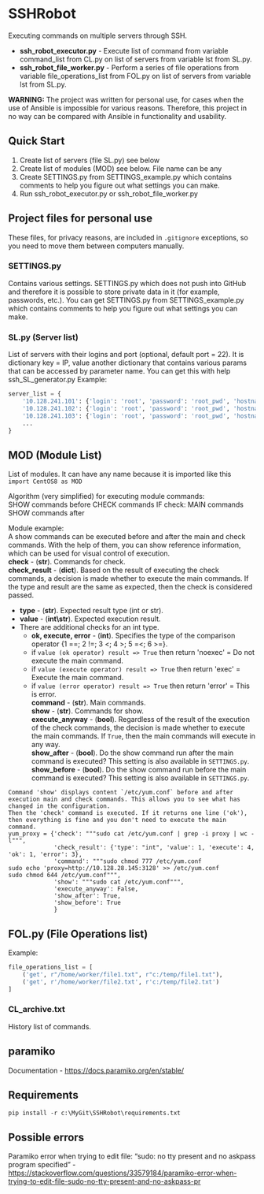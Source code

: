 # SSHRobot
Executing commands on multiple servers through SSH.  
- **ssh_robot_executor.py** - Execute list of command from variable command_list from CL.py on list of servers from variable lst from SL.py.  
- **ssh_robot_file_worker.py** - Perform a series of file operations from variable file_operations_list from FOL.py on list of servers from variable lst from SL.py.  
  
**WARNING:** The project was written for personal use, for cases when the use of Ansible is impossible for various reasons. Therefore, this project in no way can be compared with Ansible in functionality and usability.   

## Quick Start
1. Create list of servers (file SL.py) see below
2. Create list of modules (MOD) see below. File name can be any  
3. Create SETTINGS.py from SETTINGS_example.py which contains comments to help you figure out what settings you can make.
3. Run ssh_robot_executor.py or ssh_robot_file_worker.py

## Project files for personal use
These files, for privacy reasons, are included in `.gitignore` exceptions, so you need to move them between computers manually.
### SETTINGS.py
Contains various settings. SETTINGS.py which does not push into GitHub and therefore it is possible to store private data in it (for example, passwords, etc.).
You can get SETTINGS.py from SETTINGS_example.py which contains comments to help you figure out what settings you can make.
### SL.py (Server list)
List of servers with their logins and port (optional, default port = 22).
It is dictionary key = IP, value another dictionary that contains various params that can be accessed by parameter name.
You can get this with help ssh_SL_generator.py
Example:
```Python
server_list = {
    '10.128.241.101': {'login': 'root', 'password': 'root_pwd', 'hostname': 'ca-isarch-101.dc1.local'},
    '10.128.241.102': {'login': 'root', 'password': 'root_pwd', 'hostname': 'ca-isarch-102.dc1.local'},
    '10.128.241.103': {'login': 'root', 'password': 'root_pwd', 'hostname': 'ca-isarch-103.dc1.local'}
    ...
}
```
## MOD (Module List)
List of modules. It can have any name because it is imported like this  
`import CentOS8 as MOD` 

Algorithm (very simplified) for executing module commands:  
  SHOW commands before
    CHECK commands
      IF check:
        MAIN commands
  SHOW commands after
 
Module example:  
A show commands can be executed before and after the main and check commands. With the help of them, you can show reference information, which can be used for visual control of execution.    
**check** - (**str**). Commands for check.  
**check_result** - (**dict**). Based on the result of executing the check commands, a decision is made whether to execute the main commands. If the type and result are the same as expected, then the check is considered passed.  
  - **type** - (**str**). Expected result type (int or str).  
  - **value** - (**int\str**). Expected execution result.  
  - There are additional checks for an int type.  
    - **ok, execute, error** - (**int**). Specifies the type of the comparison operator {1 ==; 2 !=; 3 <; 4 >; 5 =<; 6 >=}.  
    - if `value (ok operator) result => True` then return 'noexec' = Do not execute the main command.   
    - if `value (execute operator) result => True` then return 'exec' = Execute the main command.  
    - if `value (error operator) result => True` then return 'error' = This is error.   
**command** - (**str**). Main commands.  
**show** - (**str**). Commands for show.  
**execute_anyway** - (**bool**). Regardless of the result of the execution of the check commands, the decision is made whether to execute the main commands. If `True`, then the main commands will execute in any way.  
**show_after** - (**bool**). Do the show command run after the main command is executed? This setting is also available in `SETTINGS.py`.
**show_before** - (**bool**). Do the show command run before the main command is executed? This setting is also available in `SETTINGS.py`.
```# Setting proxy for yum
Command 'show' displays content `/etc/yum.conf` before and after execution main and check commands. This allows you to see what has changed in the configuration.  
Then the 'check' command is executed. If it returns one line ('ok'), then everything is fine and you don't need to execute the main command. 
yum_proxy = {'check': """sudo cat /etc/yum.conf | grep -i proxy | wc -l""",
             'check_result': {'type': "int", 'value': 1, 'execute': 4, 'ok': 1, 'error': 3},
             'command': """sudo chmod 777 /etc/yum.conf
sudo echo 'proxy=http://10.128.28.145:3128' >> /etc/yum.conf
sudo chmod 644 /etc/yum.conf""",
             'show': """sudo cat /etc/yum.conf""",
             'execute_anyway': False,
             'show_after': True,
             'show_before': True
             }
```
## FOL.py (File Operations list)
Example:
```Python
file_operations_list = [
    ('get', r"/home/worker/file1.txt", r"c:/temp/file1.txt"),
    ('get', r'/home/worker/file2.txt', r'c:/temp/file2.txt')
]
```
### CL_archive.txt
History list of commands.

## paramiko
Documentation - https://docs.paramiko.org/en/stable/

## Requirements
```Shell
pip install -r c:\MyGit\SSHRobot\requirements.txt
```

## Possible errors
Paramiko error when trying to edit file: “sudo: no tty present and no askpass program specified” - https://stackoverflow.com/questions/33579184/paramiko-error-when-trying-to-edit-file-sudo-no-tty-present-and-no-askpass-pr
